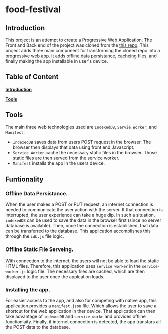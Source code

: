 # food-festival

## Introduction
This project is an attempt to create a Progressive Web Application. The Front and Back end of the project was cloned from the [this repo](https://github.com/coding-boot-camp/symmetrical-bassoon). This project adds three main component for transforming the cloned repo into a progressive web app. It adds offline data persistance, cacheing files, and finally making the app installable in user's device.

## Table of Content
**[Introduction](#introduction)**

**[Tools](#tools)**

## Tools
The main three web technologies used are `IndexedDB`, `Servie Worker`, and `Manifest`.
* `IndexedDB` saves data from users POST request in the browser. The browser then displays that data using front end Javascript.  
* `Service Worker` cache the necessary static files in the browser. Those static files are then served from the service worker.  
* `Manifest` installs the app in the users device.

## Funtionality

### Offline Data Persistance.
When the user makes a POST or PUT request, an internet connection is needed to communicate the user action with the server. If that connection is interrupted, the user experience can take a huge dip. In such a situation, `indexedDB` can be used to save the data in the browser first (since no server database is available). Then, once the connection is established, that data can be transferred to the database. This application accomplishes this through the `idb.js` file logic.

### Offline Static File Serveing.
With connection to the internet, the users will not be able to load the static HTML files. Therefore, this application uses `service worker` in the `service-worker.js` logic file. The necessary files are cached, which are then displayed to the user once the applcation loads.

### Installing the app.
For easier access to the app, and also for competing with native app, this application provides a `manifest.json` file. Which allows the user to save a shortcut for the web application in ther device. That application can then take advantage of `indexedDB` and `service worke` and provides offline functionlaity. Finally, if internet connection is detected, the app transfars all the POST data to the database. 
